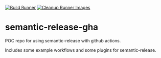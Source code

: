 [![Build Runner](https://github.com/hans-m-song/semantic-release-gha/actions/workflows/build-runner.yaml/badge.svg?branch=master)](https://github.com/hans-m-song/semantic-release-gha/actions/workflows/build-runner.yaml)
[![Cleanup Runner Images](https://github.com/hans-m-song/semantic-release-gha/actions/workflows/cleanup-runner-images.yaml/badge.svg)](https://github.com/hans-m-song/semantic-release-gha/actions/workflows/cleanup-runner-images.yaml)

# semantic-release-gha

POC repo for using semantic-release with github actions.

Includes some example workflows and some plugins for semantic-release.

